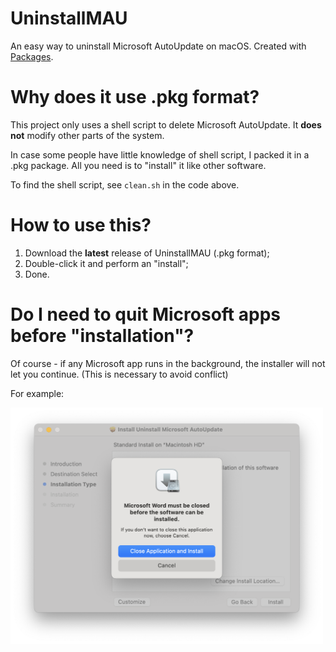 # UninstallMAU
An easy way to uninstall Microsoft AutoUpdate on macOS. Created with [Packages](http://s.sudre.free.fr/Software/Packages/about.html).

# Why does it use .pkg format?
This project only uses a shell script to delete Microsoft AutoUpdate. It **does not** modify other parts of the system.

In case some people have little knowledge of shell script, I packed it in a .pkg package. All you need is to "install" it like other software. 

To find the shell script, see `clean.sh` in the code above. 

# How to use this?
1. Download the **latest** release of UninstallMAU (.pkg format);
2. Double-click it and perform an "install";
3. Done.

# Do I need to quit Microsoft apps before "installation"?
Of course - if any Microsoft app runs in the background, the installer will not let you continue. (This is necessary to avoid conflict)

For example: </br>

<img src="https://raw.githubusercontent.com/changanmoon/UninstallMAU/main/demo.png" alt="Example picture" width="500">
